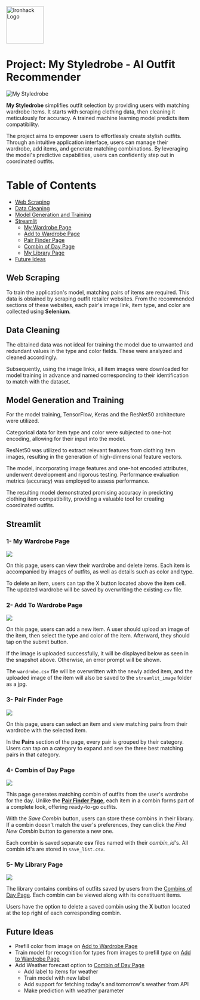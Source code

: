 <img src="https://bit.ly/2VnXWr2" alt="Ironhack Logo" width="100"/>

# Project: My Styledrobe - AI Outfit Recommender

![My Styledrobe](streamlit/logo.jpeg)

 **My Styledrobe** simplifies outfit selection by providing users with matching wardrobe items. It starts with scraping clothing data, then cleaning it meticulously for accuracy. A trained machine learning model predicts item compatibility.

The project aims to empower users to effortlessly create stylish outfits. Through an intuitive application interface, users can manage their wardrobe, add items, and generate matching combinations. By leveraging the model's predictive capabilities, users can confidently step out in coordinated outfits.

# Table of Contents

- [Web Scraping](#web-scraping)
- [Data Cleaning](#data-cleaning)
- [Model Generation and Training](#model-generation-and-training)
- [Streamlit](#streamlit)
    * [My Wardrobe Page](#1--my-wardrobe-page)
    * [Add to Wardrobe Page](#2--add-to-wardrobe-page)
    * [Pair Finder Page](#3--pair-finder-page)
    * [Combin of Day Page](#4--combin-of-day-page) 
    * [My Library Page](#5--my-library-page)
- [Future Ideas](#future-ideas)

## Web Scraping

To train the application's model, matching pairs of items are required. This data is obtained by scraping outfit retailer websites. From the recommended sections of these websites, each pair's image link, item type, and color are collected using **Selenium**.

## Data Cleaning

The obtained data was not ideal for training the model due to unwanted and redundant values in the type and color fields. These were analyzed and cleaned accordingly.

Subsequently, using the image links, all item images were downloaded for model training in advance and named corresponding to their identification to match with the dataset.

## Model Generation and Training

For the model training, TensorFlow, Keras and the ResNet50 architecture were utilized.

Categorical data for item type and color were subjected to one-hot encoding, allowing for their input into the model.

ResNet50 was utilized to extract relevant features from clothing item images, resulting in the generation of high-dimensional feature vectors.

The model, incorporating image features and one-hot encoded attributes, underwent development and rigorous testing. Performance evaluation metrics (accuracy) was employed to assess performance.

The resulting model demonstrated promising accuracy in predicting clothing item compatibility, providing a valuable tool for creating coordinated outfits.

## Streamlit 

### 1- My Wardrobe Page
![](snapshots/my-wardrobe.png)

On this page, users can view their wardrobe and delete items. Each item is accompanied by images of outfits, as well as details such as color and type. 

To delete an item, users can tap the X button located above the item cell. 
The updated wardrobe will be saved by overwriting the existing `csv` file.


### 2- Add To Wardrobe Page
![](./snapshots/add-to-wardrobe.png)

On this page, users can add a new item. A user should upload an image of the item, then select the type and color of the item. Afterward, they should tap on the submit button.

If the image is uploaded successfully, it will be displayed below as seen in the snapshot above. Otherwise, an error prompt will be shown.

The `wardrobe.csv` file will be overwritten with the newly added item, and the uploaded image of the item will also be saved to the `streamlit_image` folder as a jpg.

### 3- Pair Finder Page
![](./snapshots/pair-finder.png)

On this page, users can select an item and view matching pairs from their wardrobe with the selected item.

In the **Pairs** section of the page, every pair is grouped by their category. Users can tap on a category to expand and see the three best matching pairs in that category.

### 4- Combin of Day Page
![](./snapshots/combins-of-day.png)

This page generates matching combin of outfits from the user's wardrobe for the day. Unlike the [**Pair Finder Page**](#3--pair-finder-page), each item in a combin forms part of a complete look, offering ready-to-go outfits.

With the *Save Combin* button, users can store these combins in their library. If a combin doesn't match the user's preferences, they can click the *Find New Combin* button to generate a new one.

Each combin is saved separate **csv** files named with their *combin_id*'s. All combin id's are stored in `save_list.csv`.

### 5- My Library Page
![](./snapshots/my-library.png)

The library contains combins of outfits saved by users from the [Combins of Day Page](#4--combin-of-day-page). Each combin can be viewed along with its constituent items.

Users have the option to delete a saved combin using the **X** button located at the top right of each corresponding combin.


## Future Ideas

- Prefill color from image on [Add to Wardrobe Page](#2--add-to-wardrobe-page)
- Train model for recognition for types from images to prefill *type* on [Add to Wardrobe Page](#2--add-to-wardrobe-page)
- Add Weather forecast option to [Combin of Day Page](#4--combin-of-day-page)
    - Add label to items for weather
    - Train model with new label
    - Add support for fetching today's and tomorrow's weather from API
    - Make prediction with weather parameter

